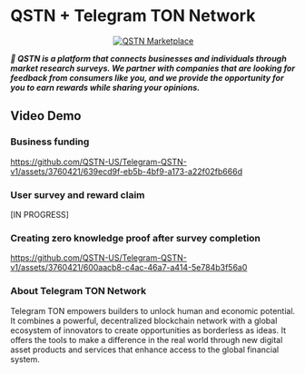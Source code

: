 # QSTN + Telegram TON Network

<p align="center">
  <a href="https://qstnus.com/"><img src="https://qstnus.com/icon-256x256.png" alt="QSTN Marketplace"></a>
</p>


***🚀 QSTN is a platform that connects businesses and individuals through market research surveys. We partner with companies that are looking for feedback from consumers like you, and we provide the opportunity for you to earn rewards while sharing your opinions.***

## Video Demo

### Business funding

https://github.com/QSTN-US/Telegram-QSTN-v1/assets/3760421/639ecd9f-eb5b-4bf9-a173-a22f02fb666d

### User survey and reward claim

[IN PROGRESS]

### Creating zero knowledge proof after survey completion

https://github.com/QSTN-US/Telegram-QSTN-v1/assets/3760421/600aacb8-c4ac-46a7-a414-5e784b3f56a0


### About Telegram TON Network

Telegram TON empowers builders to unlock human and economic potential. It combines a powerful, decentralized blockchain network with a global ecosystem of innovators to create opportunities as borderless as ideas. It offers the tools to make a difference in the real world through new digital asset products and services that enhance access to the global financial system.
